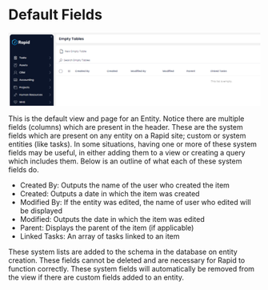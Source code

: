 # Default Fields

![alt text](image.png)

This is the default view and page for an Entity. Notice there are multiple fields (columns) which are present in the header. These are the system fields which are present on any entity on a Rapid site; custom or system entities (like tasks). In some situations, having one or more of these system fields may be useful, in either adding them to a view or creating a query which includes them. Below is an outline of what each of these system fields do.

- Created By: Outputs the name of the user who created the item
- Created: Outputs a date in which the item was created
- Modified By: If the entity was edited, the name of user who edited will be displayed
- Modified: Outputs the date in which the item was edited
- Parent: Displays the parent of the item (if applicable)
- Linked Tasks: An array of tasks linked to an item

These system lists are added to the schema in the database on entity creation. These fields cannot be deleted and are necessary for Rapid to function correctly. These system fields will automatically be removed from the view if there are custom fields added to an entity.